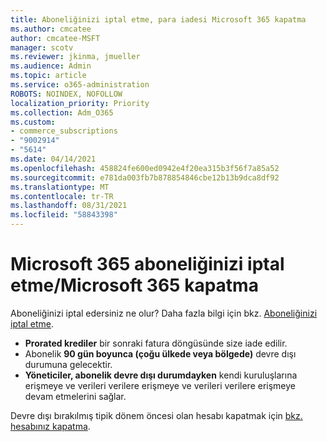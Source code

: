 ```yaml
---
title: Aboneliğinizi iptal etme, para iadesi Microsoft 365 kapatma
ms.author: cmcatee
author: cmcatee-MSFT
manager: scotv
ms.reviewer: jkinma, jmueller
ms.audience: Admin
ms.topic: article
ms.service: o365-administration
ROBOTS: NOINDEX, NOFOLLOW
localization_priority: Priority
ms.collection: Adm_O365
ms.custom:
- commerce_subscriptions
- "9002914"
- "5614"
ms.date: 04/14/2021
ms.openlocfilehash: 458824fe600ed0942e4f20ea315b3f56f7a85a52
ms.sourcegitcommit: e781da003fb7b878854846cbe12b13b9dca8df92
ms.translationtype: MT
ms.contentlocale: tr-TR
ms.lasthandoff: 08/31/2021
ms.locfileid: "58843398"
---
```

# <a name="cancelrefundclose-your-microsoft-365-subscription"></a>Microsoft 365 aboneliğinizi iptal etme/Microsoft 365 kapatma

Aboneliğinizi iptal edersiniz ne olur? Daha fazla bilgi için bkz. [Aboneliğinizi iptal etme](https://docs.microsoft.com/microsoft-365/commerce/subscriptions/cancel-your-subscription?view=o365-worldwide).

- **Prorated krediler** bir sonraki fatura döngüsünde size iade edilir.
- Abonelik **90 gün boyunca (çoğu ülkede veya bölgede)** devre dışı durumuna gelecektir.
- **Yöneticiler, abonelik devre dışı durumdayken** kendi kuruluşlarına erişmeye ve verileri verilere erişmeye ve verileri verilere erişmeye devam etmelerini sağlar.

Devre dışı bırakılmış tipik dönem öncesi olan hesabı kapatmak için [bkz. hesabınız kapatma](https://docs.microsoft.com/microsoft-365/commerce/close-your-account?view=o365-worldwide).

